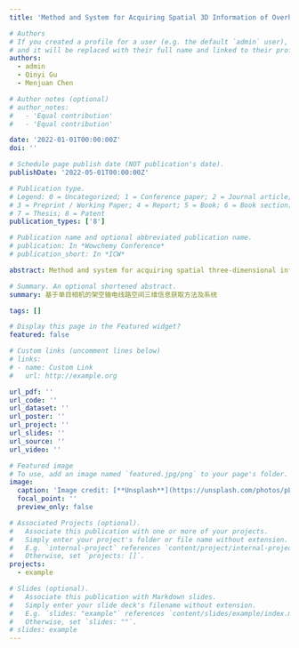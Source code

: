 ```yaml
---
title: 'Method and System for Acquiring Spatial 3D Information of Overhead Transmission Lines based on Monocular Camera'

# Authors
# If you created a profile for a user (e.g. the default `admin` user), write the username (folder name) here
# and it will be replaced with their full name and linked to their profile.
authors:
  - admin
  - Qinyi Gu
  - Menjuan Chen

# Author notes (optional)
# author_notes:
#   - 'Equal contribution'
#   - 'Equal contribution'

date: '2022-01-01T00:00:00Z'
doi: ''

# Schedule page publish date (NOT publication's date).
publishDate: '2022-05-01T00:00:00Z'

# Publication type.
# Legend: 0 = Uncategorized; 1 = Conference paper; 2 = Journal article;
# 3 = Preprint / Working Paper; 4 = Report; 5 = Book; 6 = Book section;
# 7 = Thesis; 8 = Patent
publication_types: ['8']

# Publication name and optional abbreviated publication name.
# publication: In *Wowchemy Conference*
# publication_short: In *ICW*

abstract: Method and system for acquiring spatial three-dimensional information of overhead transmission line based on monocular camera, said method mainly includes calculating coordinate mapping table matched with current camera, reading picture, converting pixel coordinates of picture to expected coordinates based on said coordinate mapping table, constructing objective function, using said expected coordinates as one of initial values, solving function, and obtaining three-dimensional spatial information, this disclosure can effectively overcome the shortcomings of traditional monocular vision scheme which cannot obtain spatial three-dimensional information, and traditional stereo vision scheme which has high cost and error accumulation.     基于单目相机的架空输电线路空间三维信息获取方法及系统,所述方法主要包括计算与当前相机匹配的坐标映射表,读取图片,基于所述坐标映射表,将图片的像素坐标转换到预期坐标,构建目标函数,将上述预期坐标作为初始值之一,求解函数,获得三维空间信息,本公开可以有效克服传统单目视觉方案无法获得空间三维信息,和传统立体视觉方案成本高、误差累积等缺点。

# Summary. An optional shortened abstract.
summary: 基于单目相机的架空输电线路空间三维信息获取方法及系统

tags: []

# Display this page in the Featured widget?
featured: false

# Custom links (uncomment lines below)
# links:
# - name: Custom Link
#   url: http://example.org

url_pdf: ''
url_code: ''
url_dataset: ''
url_poster: ''
url_project: ''
url_slides: ''
url_source: ''
url_video: ''

# Featured image
# To use, add an image named `featured.jpg/png` to your page's folder.
image:
  caption: 'Image credit: [**Unsplash**](https://unsplash.com/photos/pLCdAaMFLTE)'
  focal_point: ''
  preview_only: false

# Associated Projects (optional).
#   Associate this publication with one or more of your projects.
#   Simply enter your project's folder or file name without extension.
#   E.g. `internal-project` references `content/project/internal-project/index.md`.
#   Otherwise, set `projects: []`.
projects:
  - example

# Slides (optional).
#   Associate this publication with Markdown slides.
#   Simply enter your slide deck's filename without extension.
#   E.g. `slides: "example"` references `content/slides/example/index.md`.
#   Otherwise, set `slides: ""`.
# slides: example
---
```


<!-- {{% callout note %}}
Click the _Cite_ button above to demo the feature to enable visitors to import publication metadata into their reference management software.
{{% /callout %}}

{{% callout note %}}
Create your slides in Markdown - click the _Slides_ button to check out the example.
{{% /callout %}}

Supplementary notes can be added here, including [code, math, and images](https://wowchemy.com/docs/writing-markdown-latex/). -->
